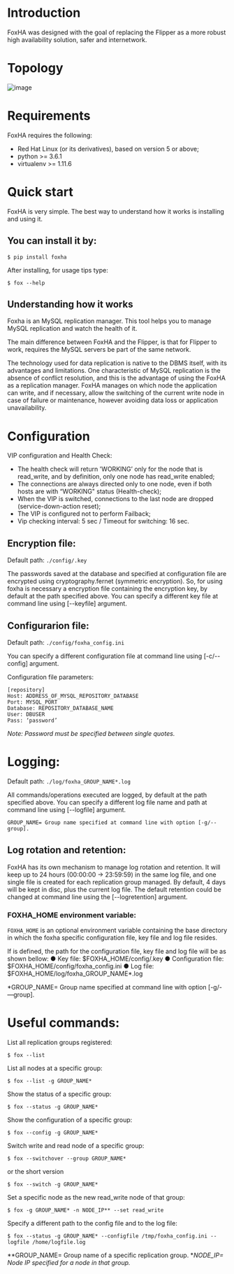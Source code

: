 # Introduction 
 
FoxHA was designed with the goal of replacing the Flipper as a more robust high availability 
solution, safer and inter­network. 
 
# Topology 
![image](https://user-images.githubusercontent.com/6109737/135170743-6e3e75da-c2fd-4990-b7c3-863b41f3063a.png)

 
# Requirements 
FoxHA requires the following: 
- Red Hat Linux (or its derivatives), based on version 5 or above; 
- python >= 3.6.1
- virtualenv >= 1.11.6 
 
 
# Quick start 
FoxHA is very simple. The best way to understand how it works is installing and using it. 
 
## You can install it by: 
 
    $ pip install foxha
 
After installing, for usage tips type: 
 
    $ fox --help 
 
## Understanding how it works 
Foxha is an MySQL replication manager. This tool helps you to manage MySQL replication 
and watch the health of it. 
 
The main difference between FoxHA and the Flipper, is that for Flipper to work, requires the 
MySQL servers be part of the same network. 
 
The technology used for data replication is native to the DBMS itself, with its advantages and 
limitations. One characteristic of MySQL replication is the absence of conflict resolution, and 
this is the advantage of using the FoxHA as a replication manager. FoxHA manages on 
which node the application can write, and if necessary, allow the switching of the current 
write node in case of failure or maintenance, however avoiding data loss or application 
unavailability. 
 
# Configuration 
 
VIP configuration and Health Check:  
 
- The health check will return 'WORKING’ only for the node that is read_write, and by 
definition, only one node has read_write enabled; 
- The connections are always directed only to one node, even if both hosts are with 
“WORKING" status (Health-check); 
- When the VIP is switched, connections to the last node are dropped 
(service-down-action reset); 
- The VIP is configured not to perform Failback; 
- Vip checking interval: 5 sec / Timeout for switching: 16 sec. 
 
## Encryption file: 
 
Default path: `./config/.key` 
 
The passwords saved at the database and specified at configuration file are encrypted using 
cryptography.fernet (symmetric encryption). So, for using foxha is necessary a encryption file 
containing the encryption key, by default at the path specified above. You can specify a 
different key file at command line using [--keyfile] argument. 
 
## Configurarion file: 
 
Default path: `./config/foxha_config.ini`
 
You can specify a different configuration file at command line using [-c/--config] argument. 
 
Configuration file parameters: 
 
```config
[repository]   
Host: ADDRESS_OF_MYSQL_REPOSITORY_DATABASE 
Port: MYSQL_PORT 
Database: REPOSITORY_DATABASE_NAME 
User: DBUSER 
Pass: ‘password’
```
 *Note: Password must be specified between single quotes.*

 
 
# Logging: 
 
Default path: `./log/foxha_GROUP_NAME*.log`
 
All commands/operations executed are logged, by default at the path specified above. You 
can specify a different log file name and path at command line using [--logfile] argument. 
 
    GROUP_NAME= Group name specified at command line with option [-g/--group]. 
 
## Log rotation and retention: 
 
FoxHA has its own mechanism to manage log rotation and retention. It will keep up to 24 
hours (00:00:00 -> 23:59:59) in the same log file, and one single file is created for each 
replication group managed. By default, 4 days will be kept in disc, plus the current log file. 
The default retention could be changed at command line using the [--logretention] argument. 

### FOXHA_HOME environment variable: 
 
`FOXHA_HOME` is an optional environment variable containing the base directory in which 
the foxha specific configuration file, key file and log file resides.  
 
If is defined, the path for the configuration file, key file and log file will be as 
shown bellow: 
● Key file: $FOXHA_HOME/config/.key 
● Configuration file: $FOXHA_HOME/config/foxha_config.ini 
● Log file: $FOXHA_HOME/log/foxha_GROUP_NAME*.log 
 
*GROUP_NAME= Group name specified at command line with option [-g/-—group]. 
 
# Useful commands: 
 
List all replication groups registered: 
 
    $ fox --list 
 
List all nodes at a specific group: 
 
    $ fox --list -g GROUP_NAME* 
 
Show the status of a specific group: 
 
    $ fox --status -g GROUP_NAME* 
 
Show the configuration of a specific group: 
 
    $ fox --config -g GROUP_NAME* 
 
Switch write and read node of a specific group: 
 
    $ fox --switchover --group GROUP_NAME* 
 
or the short version 
 
    $ fox --switch -g GROUP_NAME* 
 
Set a specific node as the new read_write node of that group: 
 
    $ fox -g GROUP_NAME* -n NODE_IP** --set read_write 
 
Specify a different path to the config file and to the log file: 
 
    $ fox --status -g GROUP_NAME* --configfile /tmp/foxha_config.ini --logfile /home/logfile.log 
 
**GROUP_NAME= Group name of a specific replication group. 
**NODE_IP= Node IP specified for a node in that group.* 
